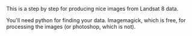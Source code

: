 This is a step by step for producing nice images from Landsat 8 data.

You'll need python for finding your data. Imagemagick, which is free, for processing the images (or photoshop, which is not).

